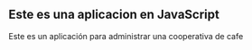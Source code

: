 ## Este es una aplicacion en JavaScript

Este es un aplicación para administrar una cooperativa de cafe